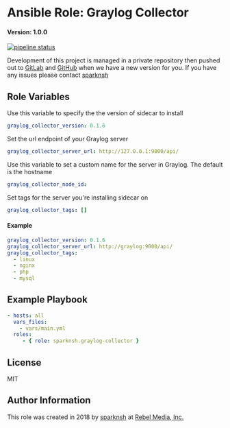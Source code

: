 # Ansible Role: Graylog Collector

#### Version: 1.0.0

[![pipeline status](https://gitlab.com/sparknsh/ansible-role-graylog-collector/badges/master/pipeline.svg)](https://gitlab.com/sparknsh/ansible-role-graylog-collector/commits/master)

Development of this project is managed in a private repository then pushed out to [GitLab](https://gitlab.com/sparknsh/ansible-role-graylog-collector) and [GitHub](https://github.com/sparknsh/ansible-role-graylog-collector) when we have a new version for you. If you have any issues please contact [sparknsh](https://www.sparknsh.com/contact?type=issue&name=ansible-role-graylog-collector)

## Role Variables

Use this variable to specify the the version of sidecar to install

```yaml
graylog_collector_version: 0.1.6
```

Set the url endpoint of your Graylog server

```yaml
graylog_collector_server_url: http://127.0.0.1:9000/api/
```

Use this variable to set a custom name for the server in Graylog. The default is the hostname

```yaml
graylog_collector_node_id:
```

Set tags for the server you're installing sidecar on

```yaml
graylog_collector_tags: []
```

#### Example

```yaml
graylog_collector_version: 0.1.6
graylog_collector_server_url: http://graylog:9000/api/
graylog_collector_tags:
  - linux
  - nginx
  - php
  - mysql
```

## Example Playbook

```yaml
- hosts: all
  vars_files:
    - vars/main.yml
  roles:
     - { role: sparknsh.graylog-collector }
```

## License

MIT

## Author Information

This role was created in 2018 by [sparknsh](https://www.sparknsh.com) at [Rebel Media, Inc.](https://www.rebelmedia.io/)

